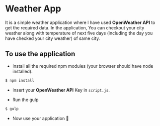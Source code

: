 # Weather App
It is a simple weather application where I have used **OpenWeather API** to get the required data. In the application, You can checkout your city weather  along with temperature of next five days (including the day you have checked your city weather) of same city.

## To use the application 
* Install all the required npm modules (your browser should have node installed).
```bash
$ npm install
```

* Insert your **OpenWeather API** Key in `script.js`.

* Run the gulp
```bash
$ gulp
``` 
* Now use your application 🙂
